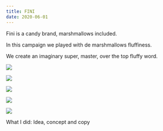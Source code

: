 ```yaml
---
title: FINI
date: 2020-06-01
---
```

<div class="post-container">
  <div class="text-idea">
Fini is a candy brand, marshmallows included.

In this campaign we played with de marshmallows fluffiness.

We create an imaginary super, master, over the top fluffy word.


  </div>
  <div class="img-idea">


![](https://ucarecdn.com/4e0a6167-364d-4f85-96a1-9c93c398584c/)

![](https://ucarecdn.com/7419315f-3040-481b-bf3f-4dee74a32863/)


  </div>
</div>

![](https://ucarecdn.com/3cc1f738-3596-4e36-a051-f3cfd3a81ebb/)

![](https://ucarecdn.com/51166353-95bc-4656-9518-82d8693bfceb/)

![](https://ucarecdn.com/00086a0c-a09f-4a3e-bb2a-4729251a8aaa/)

What I did: Idea, concept and copy